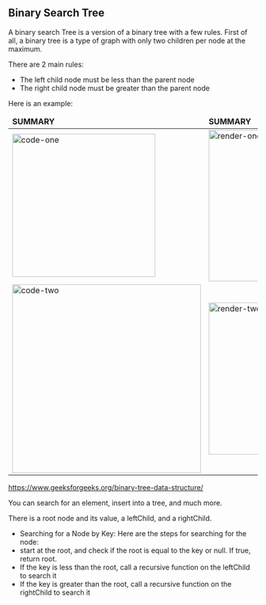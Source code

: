 ## Binary Search Tree
A binary search Tree is a version of a binary tree with a few rules. First of all, a binary tree is a type of graph with only two children per node at the maximum. 

There are 2 main rules:
* The left child node must be less than the parent node
* The right child node must be greater than the parent node

Here is an example:

<table>
	<thead>
		<td>
			<b>SUMMARY</b>
		</td>
		<td>
			<b>SUMMARY</b>
		</td>
	</thead>
	<tr>
		<td>
			<img width="289" alt="code-one" src="https://miro.medium.com/max/700/1*cHND21a55thqfxMvItMQxg.png">
		</td>
		<td>
			<img width="306" alt="render-one" src="https://miro.medium.com/max/1200/1*tUBYCHi32Zj0B2UCw0qmlA.png">
		</td>
	</tr>
	<tr>
		<td>
			<img width="381" alt="code-two" src="https://miro.medium.com/max/888/1*4lB0Jlm5HFfjFKuuA1VACg.png">
		</td>
		<td>
			<img width="307" alt="render-two" src="https://miro.medium.com/max/1050/1*jkOa2AWUaUKaQL-UKQwfFg.png">
		</td>
	</tr>
</table>


https://www.geeksforgeeks.org/binary-tree-data-structure/

You can search for an element, insert into a tree, and much more.

There is a root node and its value, a leftChild, and a rightChild.

* Searching for a Node by Key:
Here are the steps for searching for the node:
* start at the root, and check if the root is equal to the key or null. If true, return root.
* If the key is less than the root, call a recursive function on the leftChild to search it
* If the key is greater than the root, call a recursive function on the rightChild to search it



